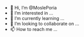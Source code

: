 - 👋 Hi, I’m @MoslePoria
- 👀 I’m interested in ...
- 🌱 I’m currently learning ...
- 💞️ I’m looking to collaborate on ...
- 📫 How to reach me ...

<!---
MoslePoria/MoslePoria is a ✨ special ✨ repository because its `README.md` (this file) appears on your GitHub profile.
You can click the Preview link to take a look at your changes.
--->
